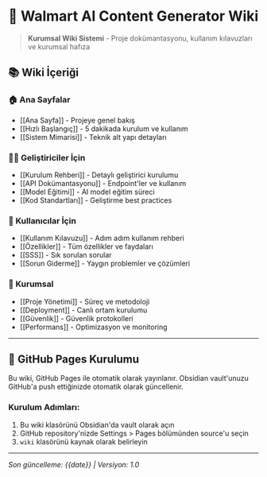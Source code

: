 # 🛒 Walmart AI Content Generator Wiki

> **Kurumsal Wiki Sistemi** - Proje dokümantasyonu, kullanım kılavuzları ve kurumsal hafıza

## 📚 Wiki İçeriği

### 🏠 Ana Sayfalar
- [[Ana Sayfa]] - Projeye genel bakış
- [[Hızlı Başlangıç]] - 5 dakikada kurulum ve kullanım
- [[Sistem Mimarisi]] - Teknik alt yapı detayları

### 👨‍💻 Geliştiriciler İçin
- [[Kurulum Rehberi]] - Detaylı geliştirici kurulumu
- [[API Dokümantasyonu]] - Endpoint'ler ve kullanım
- [[Model Eğitimi]] - AI model eğitim süreci
- [[Kod Standartları]] - Geliştirme best practices

### 👥 Kullanıcılar İçin
- [[Kullanım Kılavuzu]] - Adım adım kullanım rehberi
- [[Özellikler]] - Tüm özellikler ve faydaları
- [[SSS]] - Sık sorulan sorular
- [[Sorun Giderme]] - Yaygın problemler ve çözümleri

### 🏢 Kurumsal
- [[Proje Yönetimi]] - Süreç ve metodoloji
- [[Deployment]] - Canlı ortam kurulumu
- [[Güvenlik]] - Güvenlik protokolleri
- [[Performans]] - Optimizasyon ve monitoring

---

## 🚀 GitHub Pages Kurulumu

Bu wiki, GitHub Pages ile otomatik olarak yayınlanır. Obsidian vault'unuzu GitHub'a push ettiğinizde otomatik olarak güncellenir.

### Kurulum Adımları:
1. Bu wiki klasörünü Obsidian'da vault olarak açın
2. GitHub repository'nizde Settings > Pages bölümünden source'u seçin
3. `wiki` klasörünü kaynak olarak belirleyin

---

*Son güncelleme: {{date}} | Versiyon: 1.0*
